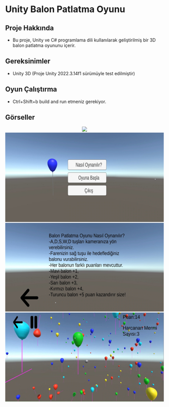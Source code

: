 # Unity Balon Patlatma Oyunu

## Proje Hakkında
- Bu proje, Unity ve C# programlama dili kullanılarak geliştirilmiş bir 3D balon patlatma oyununu içerir. 

## Gereksinimler
- Unity 3D (Proje Unity 2022.3.14f1 sürümüyle test edilmiştir)

## Oyun Çalıştırma
- Ctrl+Shift+b build and run etmeniz gerekiyor.

## Görseller

<div align="center">
   <img src="https://github.com/zeynoaydn/3DBalloonGame/blob/main/%C4%B0simsiz-video-%E2%80%90-Clipchamp-ile-yap%C4%B1ld%C4%B1.gif" width="auto">
   <img src="https://github.com/zeynoaydn/3DBalloonGame/blob/main/Web%20yakalama_13-2-2024_21052_app.clipchamp.com.jpeg" width="auto">
  <img src="https://github.com/zeynoaydn/3DBalloonGame/blob/main/Web%20yakalama_13-2-2024_21143_app.clipchamp.com.jpeg" width="auto">
  <img src="https://github.com/zeynoaydn/3DBalloonGame/blob/main/Web%20yakalama_13-2-2024_2120_app.clipchamp.com.jpeg" width="auto">
</div>



 
